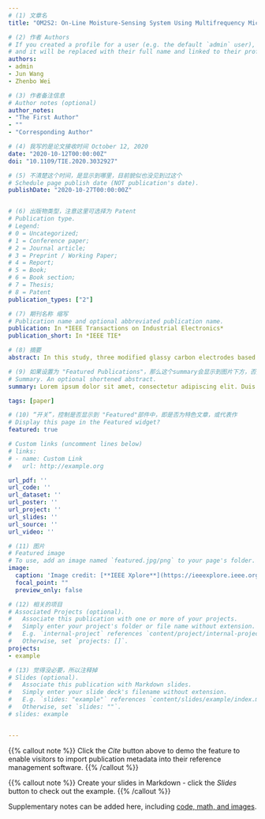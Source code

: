 ```yaml
---
# (1) 文章名
title: "OM2S2: On-Line Moisture-Sensing System Using Multifrequency Microwave Signals Optimized by a Two-Stage Frequency Selection Framework"

# (2) 作者 Authors
# If you created a profile for a user (e.g. the default `admin` user), write the username (folder name) here 
# and it will be replaced with their full name and linked to their profile.
authors:
- admin
- Jun Wang
- Zhenbo Wei

# (3) 作者备注信息 
# Author notes (optional)
author_notes:
- "The First Author"
- ""
- "Corresponding Author"

# (4) 我写的是论文接收时间 October 12, 2020
date: "2020-10-12T00:00:00Z"
doi: "10.1109/TIE.2020.3032927"

# (5) 不清楚这个时间，是显示到哪里，目前貌似也没见到过这个
# Schedule page publish date (NOT publication's date).
publishDate: "2020-10-27T00:00:00Z"


# (6) 出版物类型，注意这里可选择为 Patent
# Publication type.
# Legend: 
# 0 = Uncategorized; 
# 1 = Conference paper; 
# 2 = Journal article;
# 3 = Preprint / Working Paper; 
# 4 = Report; 
# 5 = Book; 
# 6 = Book section;
# 7 = Thesis; 
# 8 = Patent
publication_types: ["2"]

# (7) 期刊名称 缩写
# Publication name and optional abbreviated publication name.
publication: In *IEEE Transactions on Industrial Electronics*
publication_short: In *IEEE TIE*

# (8) 摘要
abstract: In this study, three modified glassy carbon electrodes based on three-dimensional conducting polymer nanocomposites (TDCPNs) were fabricated for evaluating the aging process of *Huangjiu* (Chinese rice wines). The electrochemical activity and experimental conditions of the TDCPNs modified electrodes were investigated by cyclic voltammetry, the aging information obtained by the modified electrodes were optimized by variance inflation factor (VIF). Principal components analysis (PCA), locally linear embedding (LLE), and locality preserving projection (LPP, which presented the best classification result) based on the optimized data were applied to classify the wine samples. Then, the dimensionality reduction data of PCA, LLE, and LPP were used as input variables of the logistic regression and extreme learning machine (ELM) for evaluating the aging process of *Huangjiu*, and the LLE-ELM method exhibited the best prediction results. These results demonstrated that the TDCPNs modified electrodes presented the potential for the quality analysis of food and beverages.

# (9) 如果设置为 "Featured Publications"，那么这个summary会显示到图片下方，否则就不会显示出来！
# Summary. An optional shortened abstract.
summary: Lorem ipsum dolor sit amet, consectetur adipiscing elit. Duis posuere tellus ac convallis placerat. Proin tincidunt magna sed ex sollicitudin condimentum.

tags: [paper]

# (10) “开关”，控制是否显示到 "Featured"部件中，即是否为特色文章，或代表作
# Display this page in the Featured widget?
featured: true

# Custom links (uncomment lines below)
# links:
# - name: Custom Link
#   url: http://example.org

url_pdf: ''
url_code: ''
url_dataset: ''
url_poster: ''
url_project: ''
url_slides: ''
url_source: ''
url_video: ''

# (11) 图片
# Featured image
# To use, add an image named `featured.jpg/png` to your page's folder. 
image:
  caption: 'Image credit: [**IEEE Xplore**](https://ieeexplore.ieee.org/Xplore/home.jsp)'
  focal_point: ""
  preview_only: false

# (12) 相关的项目
# Associated Projects (optional).
#   Associate this publication with one or more of your projects.
#   Simply enter your project's folder or file name without extension.
#   E.g. `internal-project` references `content/project/internal-project/index.md`.
#   Otherwise, set `projects: []`.
projects:
- example

# (13) 觉得没必要，所以注释掉
# Slides (optional).
#   Associate this publication with Markdown slides.
#   Simply enter your slide deck's filename without extension.
#   E.g. `slides: "example"` references `content/slides/example/index.md`.
#   Otherwise, set `slides: ""`.
# slides: example


---
```


{{% callout note %}}
Click the *Cite* button above to demo the feature to enable visitors to import publication metadata into their reference management software.
{{% /callout %}}

{{% callout note %}}
Create your slides in Markdown - click the *Slides* button to check out the example.
{{% /callout %}}

Supplementary notes can be added here, including [code, math, and images](https://wowchemy.com/docs/writing-markdown-latex/).





